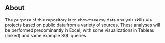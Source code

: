## About
The purpose of this repository is to showcase my data analysis skills via projects based on public data from a variety of sources. These analyses will be performed predominantly in Excel, with some visualizations in Tableau (linked) and some example SQL queries.
